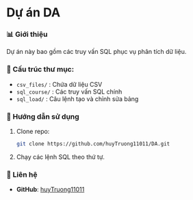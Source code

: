 # Dự án DA

### 📊 Giới thiệu
Dự án này bao gồm các truy vấn SQL phục vụ phân tích dữ liệu.

### 📁 Cấu trúc thư mục:
- `csv_files/` : Chứa dữ liệu CSV
- `sql_course/` : Các truy vấn SQL chính
- `sql_load/` : Câu lệnh tạo và chỉnh sửa bảng

### 🚀 Hướng dẫn sử dụng
1. Clone repo:  
    ```bash
    git clone https://github.com/huyTruong11011/DA.git
    ```
2. Chạy các lệnh SQL theo thứ tự.

### 📌 Liên hệ
- **GitHub**: [huyTruong11011](https://github.com/huyTruong11011)